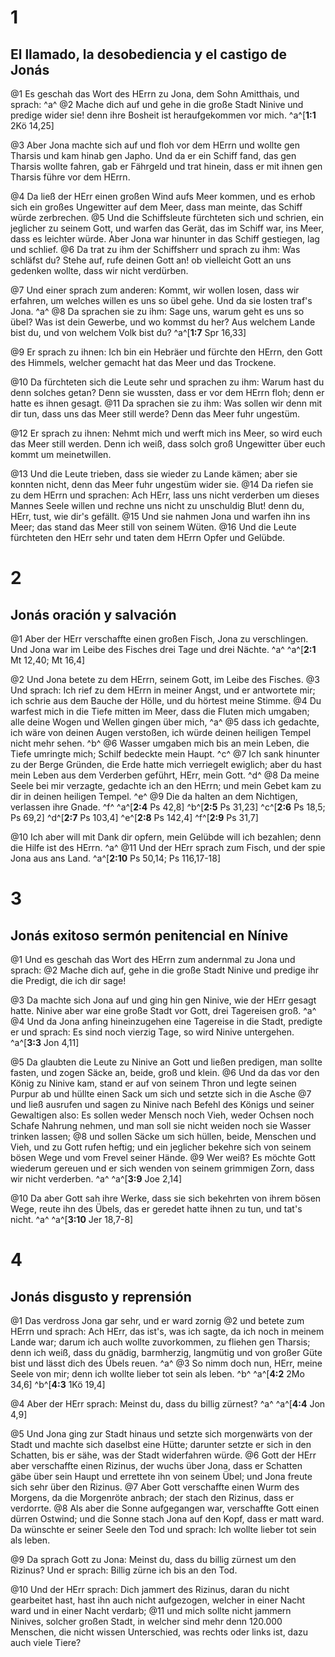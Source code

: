# 1
## El llamado, la desobediencia y el castigo de Jonás
@1 Es geschah das Wort des HErrn zu Jona, dem Sohn Amitthais, und sprach: ^a^ @2 Mache dich auf und gehe in die große Stadt Ninive und predige wider sie! denn ihre Bosheit ist heraufgekommen vor mich. 
^a^[**1:1** 2Kö 14,25]

@3 Aber Jona machte sich auf und floh vor dem HErrn und wollte gen Tharsis und kam hinab gen Japho. Und da er ein Schiff fand, das gen Tharsis wollte fahren, gab er Fährgeld und trat hinein, dass er mit ihnen gen Tharsis führe vor dem HErrn. 

@4 Da ließ der HErr einen großen Wind aufs Meer kommen, und es erhob sich ein großes Ungewitter auf dem Meer, dass man meinte, das Schiff würde zerbrechen. @5 Und die Schiffsleute fürchteten sich und schrien, ein jeglicher zu seinem Gott, und warfen das Gerät, das im Schiff war, ins Meer, dass es leichter würde. Aber Jona war hinunter in das Schiff gestiegen, lag und schlief. @6 Da trat zu ihm der Schiffsherr und sprach zu ihm: Was schläfst du? Stehe auf, rufe deinen Gott an! ob vielleicht Gott an uns gedenken wollte, dass wir nicht verdürben. 

@7 Und einer sprach zum anderen: Kommt, wir wollen losen, dass wir erfahren, um welches willen es uns so übel gehe. Und da sie losten traf's Jona. ^a^ @8 Da sprachen sie zu ihm: Sage uns, warum geht es uns so übel? Was ist dein Gewerbe, und wo kommst du her? Aus welchem Lande bist du, und von welchem Volk bist du? 
^a^[**1:7** Spr 16,33]

@9 Er sprach zu ihnen: Ich bin ein Hebräer und fürchte den HErrn, den Gott des Himmels, welcher gemacht hat das Meer und das Trockene. 

@10 Da fürchteten sich die Leute sehr und sprachen zu ihm: Warum hast du denn solches getan? Denn sie wussten, dass er vor dem HErrn floh; denn er hatte es ihnen gesagt. @11 Da sprachen sie zu ihm: Was sollen wir denn mit dir tun, dass uns das Meer still werde? Denn das Meer fuhr ungestüm. 

@12 Er sprach zu ihnen: Nehmt mich und werft mich ins Meer, so wird euch das Meer still werden. Denn ich weiß, dass solch groß Ungewitter über euch kommt um meinetwillen. 

@13 Und die Leute trieben, dass sie wieder zu Lande kämen; aber sie konnten nicht, denn das Meer fuhr ungestüm wider sie. @14 Da riefen sie zu dem HErrn und sprachen: Ach HErr, lass uns nicht verderben um dieses Mannes Seele willen und rechne uns nicht zu unschuldig Blut! denn du, HErr, tust, wie dir's gefällt. @15 Und sie nahmen Jona und warfen ihn ins Meer; das stand das Meer still von seinem Wüten. @16 Und die Leute fürchteten den HErr sehr und taten dem HErrn Opfer und Gelübde.

# 2
## Jonás oración y salvación
@1 Aber der HErr verschaffte einen großen Fisch, Jona zu verschlingen. Und Jona war im Leibe des Fisches drei Tage und drei Nächte. ^a^ 
^a^[**2:1** Mt 12,40; Mt 16,4]

@2 Und Jona betete zu dem HErrn, seinem Gott, im Leibe des Fisches. @3 Und sprach: Ich rief zu dem HErrn in meiner Angst, und er antwortete mir; ich schrie aus dem Bauche der Hölle, und du hörtest meine Stimme. @4 Du warfest mich in die Tiefe mitten im Meer, dass die Fluten mich umgaben; alle deine Wogen und Wellen gingen über mich, ^a^ @5 dass ich gedachte, ich wäre von deinen Augen verstoßen, ich würde deinen heiligen Tempel nicht mehr sehen. ^b^ @6 Wasser umgaben mich bis an mein Leben, die Tiefe umringte mich; Schilf bedeckte mein Haupt. ^c^ @7 Ich sank hinunter zu der Berge Gründen, die Erde hatte mich verriegelt ewiglich; aber du hast mein Leben aus dem Verderben geführt, HErr, mein Gott. ^d^ @8 Da meine Seele bei mir verzagte, gedachte ich an den HErrn; und mein Gebet kam zu dir in deinen heiligen Tempel. ^e^ @9 Die da halten an dem Nichtigen, verlassen ihre Gnade. ^f^ 
^a^[**2:4** Ps 42,8] ^b^[**2:5** Ps 31,23] ^c^[**2:6** Ps 18,5; Ps 69,2] ^d^[**2:7** Ps 103,4] ^e^[**2:8** Ps 142,4] ^f^[**2:9** Ps 31,7]

@10 Ich aber will mit Dank dir opfern, mein Gelübde will ich bezahlen; denn die Hilfe ist des HErrn. ^a^ @11 Und der HErr sprach zum Fisch, und der spie Jona aus ans Land.
^a^[**2:10** Ps 50,14; Ps 116,17-18]

# 3
## Jonás exitoso sermón penitencial en Nínive
@1 Und es geschah das Wort des HErrn zum andernmal zu Jona und sprach: @2 Mache dich auf, gehe in die große Stadt Ninive und predige ihr die Predigt, die ich dir sage! 

@3 Da machte sich Jona auf und ging hin gen Ninive, wie der HErr gesagt hatte. Ninive aber war eine große Stadt vor Gott, drei Tagereisen groß. ^a^ @4 Und da Jona anfing hineinzugehen eine Tagereise in die Stadt, predigte er und sprach: Es sind noch vierzig Tage, so wird Ninive untergehen. 
^a^[**3:3** Jon 4,11]

@5 Da glaubten die Leute zu Ninive an Gott und ließen predigen, man sollte fasten, und zogen Säcke an, beide, groß und klein. @6 Und da das vor den König zu Ninive kam, stand er auf von seinem Thron und legte seinen Purpur ab und hüllte einen Sack um sich und setzte sich in die Asche @7 und ließ ausrufen und sagen zu Ninive nach Befehl des Königs und seiner Gewaltigen also: Es sollen weder Mensch noch Vieh, weder Ochsen noch Schafe Nahrung nehmen, und man soll sie nicht weiden noch sie Wasser trinken lassen; @8 und sollen Säcke um sich hüllen, beide, Menschen und Vieh, und zu Gott rufen heftig; und ein jeglicher bekehre sich von seinem bösen Wege und vom Frevel seiner Hände. @9 Wer weiß? Es möchte Gott wiederum gereuen und er sich wenden von seinem grimmigen Zorn, dass wir nicht verderben. ^a^ 
^a^[**3:9** Joe 2,14]

@10 Da aber Gott sah ihre Werke, dass sie sich bekehrten von ihrem bösen Wege, reute ihn des Übels, das er geredet hatte ihnen zu tun, und tat's nicht. ^a^ 
^a^[**3:10** Jer 18,7-8]

# 4
## Jonás disgusto y reprensión
@1 Das verdross Jona gar sehr, und er ward zornig @2 und betete zum HErrn und sprach: Ach HErr, das ist's, was ich sagte, da ich noch in meinem Lande war; darum ich auch wollte zuvorkommen, zu fliehen gen Tharsis; denn ich weiß, dass du gnädig, barmherzig, langmütig und von großer Güte bist und lässt dich des Übels reuen. ^a^ @3 So nimm doch nun, HErr, meine Seele von mir; denn ich wollte lieber tot sein als leben. ^b^ 
^a^[**4:2** 2Mo 34,6] ^b^[**4:3** 1Kö 19,4]

@4 Aber der HErr sprach: Meinst du, dass du billig zürnest? ^a^ 
^a^[**4:4** Jon 4,9]

@5 Und Jona ging zur Stadt hinaus und setzte sich morgenwärts von der Stadt und machte sich daselbst eine Hütte; darunter setzte er sich in den Schatten, bis er sähe, was der Stadt widerfahren würde. @6 Gott der HErr aber verschaffte einen Rizinus, der wuchs über Jona, dass er Schatten gäbe über sein Haupt und errettete ihn von seinem Übel; und Jona freute sich sehr über den Rizinus. @7 Aber Gott verschaffte einen Wurm des Morgens, da die Morgenröte anbrach; der stach den Rizinus, dass er verdorrte. @8 Als aber die Sonne aufgegangen war, verschaffte Gott einen dürren Ostwind; und die Sonne stach Jona auf den Kopf, dass er matt ward. Da wünschte er seiner Seele den Tod und sprach: Ich wollte lieber tot sein als leben. 

@9 Da sprach Gott zu Jona: Meinst du, dass du billig zürnest um den Rizinus? Und er sprach: Billig zürne ich bis an den Tod. 

@10 Und der HErr sprach: Dich jammert des Rizinus, daran du nicht gearbeitet hast, hast ihn auch nicht aufgezogen, welcher in einer Nacht ward und in einer Nacht verdarb; @11 und mich sollte nicht jammern Ninives, solcher großen Stadt, in welcher sind mehr denn 120.000 Menschen, die nicht wissen Unterschied, was rechts oder links ist, dazu auch viele Tiere?